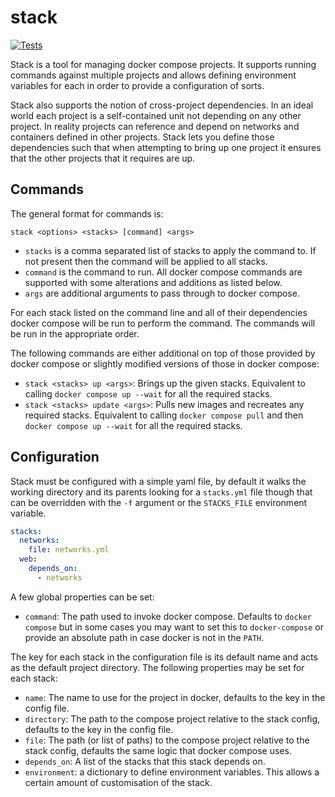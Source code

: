 # stack

[![Tests](https://github.com/Mossop/stack/actions/workflows/test.yml/badge.svg)](https://github.com/Mossop/stack/actions/workflows/test.yml)

Stack is a tool for managing docker compose projects. It supports running
commands against multiple projects and allows defining environment variables for
each in order to provide a configuration of sorts.

Stack also supports the notion of cross-project dependencies. In an ideal world
each project is a self-contained unit not depending on any other project. In
reality projects can reference and depend on networks and containers defined in
other projects. Stack lets you define those dependencies such that when
attempting to bring up one project it ensures that the other projects that it
requires are up.

## Commands

The general format for commands is:
```
stack <options> <stacks> [command] <args>
```
* `stacks` is a comma separated list of stacks to apply the command to. If not
present then the command will be applied to all stacks.
* `command` is the command to run. All docker compose commands are supported
with some alterations and additions as listed below.
* `args` are additional arguments to pass through to docker compose.

For each stack listed on the command line and all of their dependencies docker
compose will be run to perform the command. The commands will be run in the
appropriate order.

The following commands are either additional on top of those provided by docker
compose or slightly modified versions of those in docker compose:
* `stack <stacks> up <args>`: Brings up the given stacks. Equivalent to calling
`docker compose up --wait` for all the required stacks.
* `stack <stacks> update <args>`: Pulls new images and recreates any required
stacks. Equivalent to calling `docker compose pull` and then
`docker compose up --wait` for all the required stacks.

## Configuration

Stack must be configured with a simple yaml file, by default it walks the
working directory and its parents looking for a `stacks.yml` file though that
can be overridden with the `-f` argument or the `STACKS_FILE` environment
variable.

```yaml
stacks:
  networks:
    file: networks.yml
  web:
    depends_on:
      - networks
```

A few global properties can be set:

* `command`: The path used to invoke docker compose. Defaults to
`docker compose` but in some cases you may want to set this to `docker-compose`
or provide an absolute path in case docker is not in the `PATH`.

The key for each stack in the configuration file is its default name and acts as
the default project directory. The following properties may be set for each
stack:

* `name`: The name to use for the project in docker, defaults to the key in the
config file.
* `directory`: The path to the compose project relative to the stack config,
defaults to the key in the config file.
* `file`: The path (or list of paths) to the compose project relative to the
stack config, defaults the same logic that docker compose uses.
* `depends_on`: A list of the stacks that this stack depends on.
* `environment`: a dictionary to define environment variables. This allows a certain
amount of customisation of the stack.

